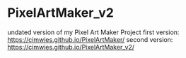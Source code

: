 # PixelArtMaker_v2
undated version of my Pixel Art Maker Project
first version: https://cimwies.github.io/PixelArtMaker/
second version: https://cimwies.github.io/PixelArtMaker_v2/
